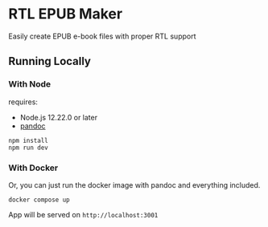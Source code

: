 # RTL EPUB Maker

Easily create EPUB e-book files with proper RTL support

## Running Locally

### With Node

requires:

- Node.js 12.22.0 or later
- [pandoc](https://pandoc.org/installing.html)

```
npm install
npm run dev
```

### With Docker

Or, you can just run the docker image with pandoc and everything included.

```
docker compose up
```

App will be served on `http://localhost:3001`
